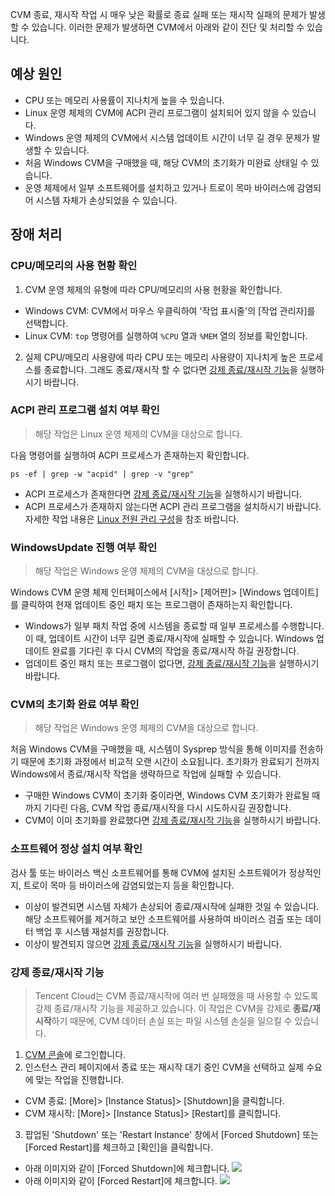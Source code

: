 CVM 종료, 재시작 작업 시 매우 낮은 확률로 종료 실패 또는 재시작 실패의 문제가 발생할 수 있습니다. 이러한 문제가 발생하면 CVM에서 아래와 같이 진단 및 처리할 수 있습니다.

## 예상 원인

- CPU 또는 메모리 사용률이 지나치게 높을 수 있습니다.
- Linux 운영 체제의 CVM에 ACPI 관리 프로그램이 설치되어 있지 않을 수 있습니다.
- Windows 운영 체제의 CVM에서 시스템 업데이트 시간이 너무 길 경우 문제가 발생할 수 있습니다.
- 처음 Windows CVM을 구매했을 때, 해당 CVM의 초기화가 미완료 상태일 수 있습니다.
- 운영 체제에서 일부 소프트웨어를 설치하고 있거나 트로이 목마 바이러스에 감염되어 시스템 자체가 손상되었을 수 있습니다.

## 장애 처리

### CPU/메모리의 사용 현황 확인

1. CVM 운영 체제의 유형에 따라 CPU/메모리의 사용 현황을 확인합니다.
 - Windows CVM: CVM에서 마우스 우클릭하여 '작업 표시줄'의 [작업 관리자]를 선택합니다.
 - Linux CVM: `top` 명령어를 실행하여 `%CPU` 열과 `%MEM` 열의 정보를 확인합니다.
2. 실제 CPU/메모리 사용량에 따라 CPU 또는 메모리 사용량이 지나치게 높은 프로세스를 종료합니다.
그래도 종료/재시작 할 수 없다면 [강제 종료/재시작 기능](#MandatoryShutdownOrRestart)을 실행하시기 바랍니다.

### ACPI 관리 프로그램 설치 여부 확인
> 해당 작업은 Linux 운영 체제의 CVM을 대상으로 합니다.
>
다음 명령어를 실행하여 ACPI 프로세스가 존재하는지 확인합니다.
```
ps -ef | grep -w "acpid" | grep -v "grep"
```
 -  ACPI 프로세스가 존재한다면 [강제 종료/재시작 기능](#MandatoryShutdownOrRestart)을 실행하시기 바랍니다.
 -  ACPI 프로세스가 존재하지 않는다면 ACPI 관리 프로그램을 설치하시기 바랍니다. 자세한 작업 내용은 [Linux 전원 관리 구성](https://intl.cloud.tencent.com/document/product/213/2129)을 참조 바랍니다.


### WindowsUpdate 진행 여부 확인
> 해당 작업은 Windows 운영 체제의 CVM을 대상으로 합니다.
>
Windows CVM 운영 체제 인터페이스에서 [시작]> [제어판]> [Windows 업데이트]를 클릭하여 현재 업데이트 중인 패치 또는 프로그램이 존재하는지 확인합니다.
- Windows가 일부 패치 작업 중에 시스템을 종료할 때 일부 프로세스를 수행합니다. 이 때, 업데이트 시간이 너무 길면 종료/재시작에 실패할 수 있습니다. Windows 업데이트 완료를 기다린 후 다시 CVM의 작업을 종료/재시작 하길 권장합니다.
- 업데이트 중인 패치 또는 프로그램이 없다면, [강제 종료/재시작 기능](#MandatoryShutdownOrRestart)을 실행하시기 바랍니다.


### CVM의 초기화 완료 여부 확인
> 해당 작업은 Windows 운영 체제의 CVM을 대상으로 합니다.
>
처음 Windows CVM을 구매했을 때, 시스템이 Sysprep 방식을 통해 이미지를 전송하기 때문에 초기화 과정에서 비교적 오랜 시간이 소요됩니다. 초기화가 완료되기 전까지 Windows에서 종료/재시작 작업을 생략하므로 작업에 실패할 수 있습니다.
- 구매한 Windows CVM이 초기화 중이라면, Windows CVM 초기화가 완료될 때까지 기다린 다음, CVM 작업 종료/재시작을 다시 시도하시길 권장합니다.
- CVM이 이미 초기화를 완료했다면 [강제 종료/재시작 기능](#MandatoryShutdownOrRestart)을 실행하시기 바랍니다.

### 소프트웨어 정상 설치 여부 확인
 
검사 툴 또는 바이러스 백신 소프트웨어를 통해 CVM에 설치된 소프트웨어가 정상적인지, 트로이 목마 등 바이러스에 감염되었는지 등을 확인합니다.
- 이상이 발견되면 시스템 자체가 손상되어 종료/재시작에 실패한 것일 수 있습니다. 해당 소프트웨어를 제거하고 보안 소프트웨어를 사용하여 바이러스 검출 또는 데이터 백업 후 시스템 재설치를 권장합니다.
- 이상이 발견되지 않으면 [강제 종료/재시작 기능](#MandatoryShutdownOrRestart)을 실행하시기 바랍니다.

<span id="MandatoryShutdownOrRestart"></span>
### 강제 종료/재시작 기능

> Tencent Cloud는 CVM 종료/재시작에 여러 번 실패했을 때 사용할 수 있도록 강제 종료/재시작 기능을 제공하고 있습니다. 이 작업은 CVM을 강제로 **종료/재시작**하기 때문에, CVM 데이터 손실 또는 파일 시스템 손실을 일으킬 수 있습니다.
>
1. [CVM 콘솔](https://console.cloud.tencent.com/cvm/index)에 로그인합니다.
2. 인스턴스 관리 페이지에서 종료 또는 재시작 대기 중인 CVM을 선택하고 실제 수요에 맞는 작업을 진행합니다.
 - CVM 종료: [More]> [Instance Status]> [Shutdown]을 클릭합니다.
 - CVM 재시작: [More]> [Instance Status]> [Restart]를 클릭합니다.
3. 팝업된 'Shutdown' 또는 'Restart Instance' 창에서 [Forced Shutdown] 또는 [Forced Restart]를 체크하고 [확인]을 클릭합니다.
 - 아래 이미지와 같이 [Forced Shutdown]에 체크합니다.
 ![](https://main.qcloudimg.com/raw/22db326eebab11c60e6bbcf8baa23144.png)
 - 아래 이미지와 같이 [Forced Restart]에 체크합니다.
 ![](https://main.qcloudimg.com/raw/61ae4a4185110b7ff86507e15047211f.png)
